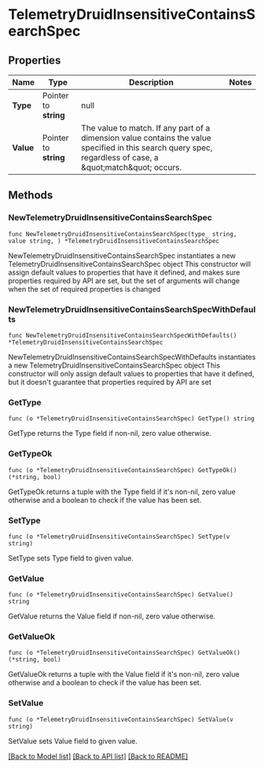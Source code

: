 # TelemetryDruidInsensitiveContainsSearchSpec

## Properties

Name | Type | Description | Notes
------------ | ------------- | ------------- | -------------
**Type** | Pointer to **string** | null | 
**Value** | Pointer to **string** | The value to match.  If any part of a dimension value contains the value specified in this search query spec, regardless of case, a \&quot;match\&quot; occurs. | 

## Methods

### NewTelemetryDruidInsensitiveContainsSearchSpec

`func NewTelemetryDruidInsensitiveContainsSearchSpec(type_ string, value string, ) *TelemetryDruidInsensitiveContainsSearchSpec`

NewTelemetryDruidInsensitiveContainsSearchSpec instantiates a new TelemetryDruidInsensitiveContainsSearchSpec object
This constructor will assign default values to properties that have it defined,
and makes sure properties required by API are set, but the set of arguments
will change when the set of required properties is changed

### NewTelemetryDruidInsensitiveContainsSearchSpecWithDefaults

`func NewTelemetryDruidInsensitiveContainsSearchSpecWithDefaults() *TelemetryDruidInsensitiveContainsSearchSpec`

NewTelemetryDruidInsensitiveContainsSearchSpecWithDefaults instantiates a new TelemetryDruidInsensitiveContainsSearchSpec object
This constructor will only assign default values to properties that have it defined,
but it doesn't guarantee that properties required by API are set

### GetType

`func (o *TelemetryDruidInsensitiveContainsSearchSpec) GetType() string`

GetType returns the Type field if non-nil, zero value otherwise.

### GetTypeOk

`func (o *TelemetryDruidInsensitiveContainsSearchSpec) GetTypeOk() (*string, bool)`

GetTypeOk returns a tuple with the Type field if it's non-nil, zero value otherwise
and a boolean to check if the value has been set.

### SetType

`func (o *TelemetryDruidInsensitiveContainsSearchSpec) SetType(v string)`

SetType sets Type field to given value.


### GetValue

`func (o *TelemetryDruidInsensitiveContainsSearchSpec) GetValue() string`

GetValue returns the Value field if non-nil, zero value otherwise.

### GetValueOk

`func (o *TelemetryDruidInsensitiveContainsSearchSpec) GetValueOk() (*string, bool)`

GetValueOk returns a tuple with the Value field if it's non-nil, zero value otherwise
and a boolean to check if the value has been set.

### SetValue

`func (o *TelemetryDruidInsensitiveContainsSearchSpec) SetValue(v string)`

SetValue sets Value field to given value.



[[Back to Model list]](../README.md#documentation-for-models) [[Back to API list]](../README.md#documentation-for-api-endpoints) [[Back to README]](../README.md)


